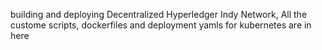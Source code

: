 building and deploying Decentralized Hyperledger Indy Network, All the custome scripts, dockerfiles and deployment yamls for kubernetes are in here
